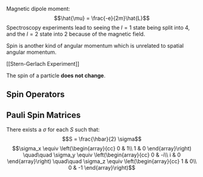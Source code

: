 Magnetic dipole moment:$$\hat{\mu} = \frac{-e}{2m}\hat{L}$$
Spectroscopy experiments lead to seeing the $l=1$ state being split into 4, and the $l=2$ state into 2 because of the magnetic field.

Spin is another kind of angular momentum which is unrelated to spatial  angular momentum.

[[Stern-Gerlach Experiment]]

The spin of a particle **does not change**.
## Spin Operators


## Pauli Spin Matrices
There exists a $\sigma$ for each $S$ such that:
$$S = \frac{\hbar}{2} \sigma$$
$$\sigma_x \equiv \left(\begin{array}{cc} 0 & 1\\ 1 & 0 \end{array}\right)    \quad\quad    \sigma_y \equiv \left(\begin{array}{cc} 0 & -i\\ i & 0 \end{array}\right)  \quad\quad    \sigma_z \equiv \left(\begin{array}{cc} 1 & 0\\ 0 & -1 \end{array}\right)$$

